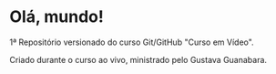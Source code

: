 # Olá, mundo!
 1ª Repositório versionado do curso Git/GitHub "Curso em Vídeo".

 Criado durante o curso ao vivo, ministrado pelo Gustava Guanabara.

